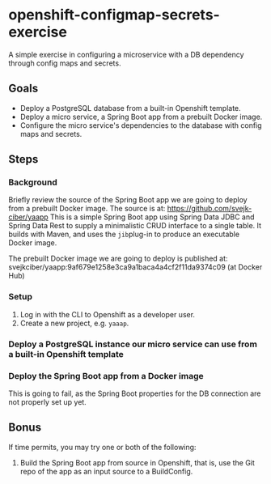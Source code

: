 # openshift-configmap-secrets-exercise
A simple exercise in configuring a microservice with a DB dependency through config maps and secrets.

## Goals
* Deploy a PostgreSQL database from a built-in Openshift template.
* Deploy a micro service, a Spring Boot app from a prebuilt Docker image.
* Configure the micro service's dependencies to the database with config maps and secrets.


## Steps
### Background
Briefly review the source of the Spring Boot app we are going to deploy from a prebuilt Docker image.
The source is at:
https://github.com/svejk-ciber/yaapp
This is a simple Spring Boot app using Spring Data JDBC and Spring Data Rest to supply a minimalistic 
CRUD interface to a single table. It builds with Maven, and uses the `jib`plug-in to produce an executable Docker image.

The prebuilt Docker image we are going to deploy is published at:
svejkciber/yaapp:9af679e1258e3ca9a1baca4a4cf2f11da9374c09 (at Docker Hub)

### Setup
1. Log in with the CLI to Openshift as a developer user.
2. Create a new project, e.g. `yaaap`.

### Deploy a PostgreSQL instance our micro service can use from a built-in Openshift template


### Deploy the Spring Boot app from a Docker image

This is going to fail, as the Spring Boot properties for the DB connection are not properly set up yet.


## Bonus
If time permits, you may try one or both of the following:
1. Build the Spring Boot app from source in Openshift, that is, use the Git repo of the app as an input
   source to a BuildConfig.
